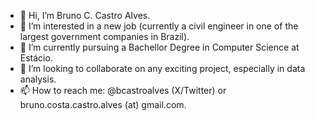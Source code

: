 - 👋 Hi, I’m Bruno C. Castro Alves.
- 👀 I’m interested in a new job (currently a civil engineer in one of the largest government companies in Brazil).
- 🌱 I’m currently pursuing a Bachellor Degree in Computer Science at Estácio.
- 💞️ I’m looking to collaborate on any exciting project, especially in data analysis.
- 📫 How to reach me: @bcastroalves (X/Twitter) or bruno.costa.castro.alves (at) gmail.com.

<!---
bcastroalves/bcastroalves is a ✨ special ✨ repository because its `README.md` (this file) appears on your GitHub profile.
You can click the Preview link to take a look at your changes.
--->
